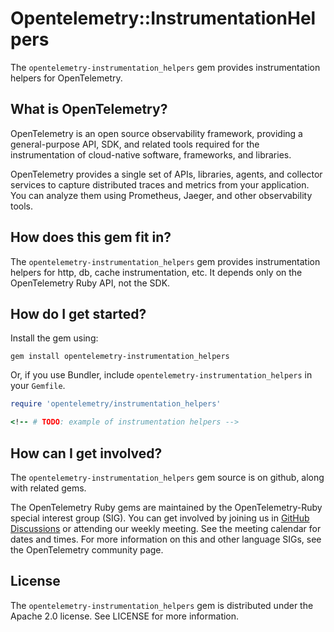 # Opentelemetry::InstrumentationHelpers

The `opentelemetry-instrumentation_helpers` gem provides instrumentation helpers for OpenTelemetry.

## What is OpenTelemetry?

OpenTelemetry is an open source observability framework, providing a general-purpose API, SDK, and related tools required for the instrumentation of cloud-native software, frameworks, and libraries.

OpenTelemetry provides a single set of APIs, libraries, agents, and collector services to capture distributed traces and metrics from your application. You can analyze them using Prometheus, Jaeger, and other observability tools.

## How does this gem fit in?

The `opentelemetry-instrumentation_helpers` gem provides instrumentation helpers for http, db, cache instrumentation, etc. It depends only on the OpenTelemetry Ruby API, not the SDK.

## How do I get started?

Install the gem using:

```
gem install opentelemetry-instrumentation_helpers
```

Or, if you use Bundler, include `opentelemetry-instrumentation_helpers` in your `Gemfile`.

```rb
require 'opentelemetry/instrumentation_helpers'

<!-- # TODO: example of instrumentation helpers -->

```

## How can I get involved?

The `opentelemetry-instrumentation_helpers` gem source is on github, along with related gems.

The OpenTelemetry Ruby gems are maintained by the OpenTelemetry-Ruby special interest group (SIG). You can get involved by joining us in [GitHub Discussions][discussions-url] or attending our weekly meeting. See the meeting calendar for dates and times. For more information on this and other language SIGs, see the OpenTelemetry community page.

## License

The `opentelemetry-instrumentation_helpers` gem is distributed under the Apache 2.0 license. See LICENSE for more information.

[discussions-url]: https://github.com/open-telemetry/opentelemetry-ruby/discussions
